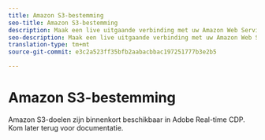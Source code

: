 ```yaml
---
title: Amazon S3-bestemming
seo-title: Amazon S3-bestemming
description: Maak een live uitgaande verbinding met uw Amazon Web Services (AWS) S3-opslag om periodiek door tabs gescheiden of CSV-gegevensbestanden van het Adobe Experience Platform naar uw eigen S3-emmers te exporteren.
seo-description: Maak een live uitgaande verbinding met uw Amazon Web Services (AWS) S3-opslag om periodiek door tabs gescheiden of CSV-gegevensbestanden van het Adobe Experience Platform naar uw eigen S3-emmers te exporteren.
translation-type: tm+mt
source-git-commit: e3c2a523ff35bfb2aabacbbac197251777b3e2b5

---
```



# Amazon S3-bestemming

Amazon S3-doelen zijn binnenkort beschikbaar in Adobe Real-time CDP. Kom later terug voor documentatie.
